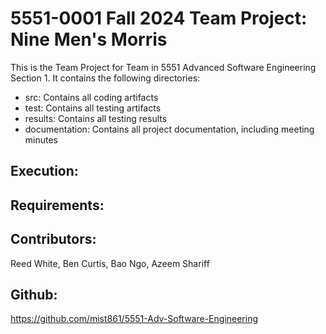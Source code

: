 # 5551-0001 Fall 2024 Team Project: Nine Men's Morris

This is the Team Project for Team <TBD> in 5551 Advanced Software Engineering Section 1. It contains the following directories:

* src: Contains all coding artifacts
* test: Contains all testing artifacts
* results: Contains all testing results
* documentation: Contains all project documentation, including meeting minutes

## Execution:

<TBD>


## Requirements:

<TBD>

## Contributors:

Reed White, Ben Curtis, Bao Ngo, Azeem Shariff

## Github:

https://github.com/mist861/5551-Adv-Software-Engineering
